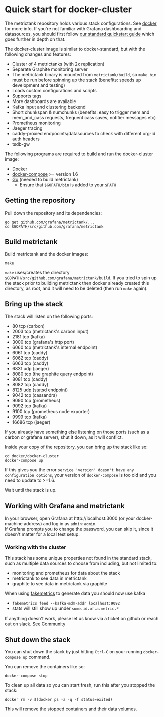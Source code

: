 # Quick start for docker-cluster

The metrictank repository holds various stack configurations. See [docker](docker.md) for more info.
If you're not familiar with Grafana dashboarding and datasources, you should first follow
[our standard quickstart guide](https://github.com/grafana/metrictank/blob/master/docs/quick-start-docker.md) which goes further in depth on that.

The docker-cluster image is similar to docker-standard, but with the following changes and features:

* Cluster of 4 metrictanks (with 2x replication)
* Separate Graphite monitoring server
* The metrictank binary is mounted from `metrictank/build`, so `make bin` must be run before spinning up the stack (benefits: speeds up development and testing)
* Loads custom configurations and scripts
* Supports tags
* More dashboards are available
* Kafka input and clustering backend
* Short chunkspan & numchunks (benefits: easy to trigger mem and mem_and_cass requests, frequent cass saves, notifier messages etc)
* Prometheus monitoring
* Jaeger tracing
* caddy-proxied endpooints/datasources to check with different org-id auth headers
* tsdb-gw


The following programs are required to build and run the docker-cluster image:

* [Docker](https://docs.docker.com/install/)
* [docker-compose](https://docs.docker.com/compose) >= version 1.6
* [Go](https://golang.org/doc/install) (needed to build metrictank)
   * Ensure that `$GOPATH/bin` is added to your `$PATH`

## Getting the repository

Pull down the repository and its dependencies: 

```
go get github.com/grafana/metrictank/...
cd $GOPATH/src/github.com/grafana/metrictank
```

## Build metrictank

Build metrictank and the docker images:
```
make
```

`make` uses/creates the directory `$GOPATH/src/github.com/grafana/metrictank/build`. If you tried to spin up the stack prior to building metrictank then docker already created this directory, as root, and it will need to be deleted (then run `make` again).

## Bring up the stack

The stack will listen on the following ports:

* 80    tcp (carbon)
* 2003  tcp (metrictank's carbon input)
* 2181  tcp (kafka)
* 3000  tcp (grafana's http port)
* 6060  tcp (metrictank's internal endpoint)
* 6061  tcp (caddy)
* 6062  tcp (caddy)
* 6063  tcp (caddy)
* 6831  udp (jaeger)
* 8080  tcp (the graphite query endpoint)
* 8081  tcp (caddy)
* 8082  tcp (caddy)
* 8125  udp (statsd endpoint)
* 9042  tcp (cassandra)
* 9090  tcp (prometheus)
* 9092  tcp (kafka)
* 9100  tcp (prometheus node exporter)
* 9999  tcp (kafka)
* 16686 tcp (jaeger)

If you already have something else listening on those ports (such as a carbon or grafana server), shut it down, as it will conflict.


Inside your copy of the repository, you can bring up the stack like so:

```
cd docker/docker-cluster
docker-compose up
```

If this gives you the error `service 'version' doesn't have any configuration options`,
your version of `docker-compose` is too old and you need to update to >=1.6.

Wait until the stack is up.

## Working with Grafana and metrictank

In your browser, open Grafana at http://localhost:3000 (or your docker-machine address) and log in as `admin:admin`.  
If Grafana prompts you to change the password, you can skip it, since it doesn't matter for a local test setup.

### Working with the cluster

This stack has some unique properties not found in the standard stack, such as multiple data sources to choose from including, but not limited to:
* monitoring and prometheus for data about the stack
* metrictank to see data in metrictank
* graphite to see data in metrictank via graphite
  
When using [fakemetrics](https://github.com/raintank/fakemetrics) to generate data you should now use kafka
* `fakemetrics feed --kafka-mdm-addr localhost:9092`
* stats will still show up under `some.id.of.a.metric.*`

If anything doesn't work, please let us know via a ticket on github or reach out on slack. See
[Community](https://github.com/grafana/metrictank/blob/master/docs/community.md)


## Shut down the stack

You can shut down the stack by just hitting `Ctrl-C` on your running `docker-compose up` command.


You can remove the containers like so:
```
docker-compose stop
```

To clean up all data so you can start fresh, run this after you stopped the stack:
```
docker rm -v $(docker ps -a -q -f status=exited)
```
This will remove the stopped containers and their data volumes.
